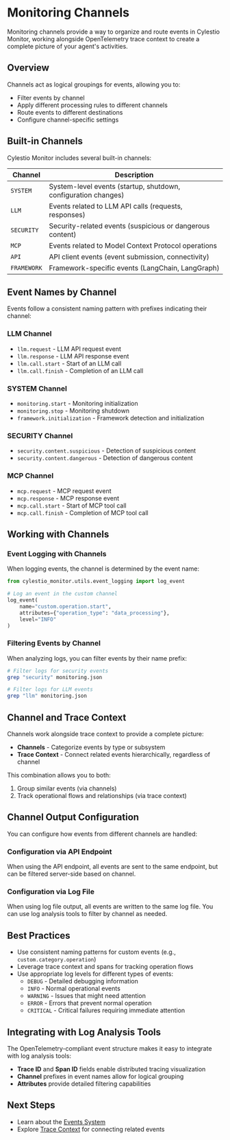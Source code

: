 # Monitoring Channels

Monitoring channels provide a way to organize and route events in Cylestio Monitor, working alongside OpenTelemetry trace context to create a complete picture of your agent's activities.

## Overview

Channels act as logical groupings for events, allowing you to:

- Filter events by channel
- Apply different processing rules to different channels
- Route events to different destinations
- Configure channel-specific settings

## Built-in Channels

Cylestio Monitor includes several built-in channels:

| Channel | Description |
|---------|-------------|
| `SYSTEM` | System-level events (startup, shutdown, configuration changes) |
| `LLM` | Events related to LLM API calls (requests, responses) |
| `SECURITY` | Security-related events (suspicious or dangerous content) |
| `MCP` | Events related to Model Context Protocol operations |
| `API` | API client events (event submission, connectivity) |
| `FRAMEWORK` | Framework-specific events (LangChain, LangGraph) |

## Event Names by Channel

Events follow a consistent naming pattern with prefixes indicating their channel:

### LLM Channel
- `llm.request` - LLM API request event
- `llm.response` - LLM API response event
- `llm.call.start` - Start of an LLM call
- `llm.call.finish` - Completion of an LLM call

### SYSTEM Channel
- `monitoring.start` - Monitoring initialization
- `monitoring.stop` - Monitoring shutdown
- `framework.initialization` - Framework detection and initialization

### SECURITY Channel
- `security.content.suspicious` - Detection of suspicious content
- `security.content.dangerous` - Detection of dangerous content

### MCP Channel
- `mcp.request` - MCP request event
- `mcp.response` - MCP response event
- `mcp.call.start` - Start of MCP tool call
- `mcp.call.finish` - Completion of MCP tool call

## Working with Channels

### Event Logging with Channels

When logging events, the channel is determined by the event name:

```python
from cylestio_monitor.utils.event_logging import log_event

# Log an event in the custom channel
log_event(
    name="custom.operation.start",
    attributes={"operation_type": "data_processing"},
    level="INFO"
)
```

### Filtering Events by Channel

When analyzing logs, you can filter events by their name prefix:

```bash
# Filter logs for security events
grep "security" monitoring.json

# Filter logs for LLM events
grep "llm" monitoring.json
```

## Channel and Trace Context

Channels work alongside trace context to provide a complete picture:

- **Channels** - Categorize events by type or subsystem
- **Trace Context** - Connect related events hierarchically, regardless of channel

This combination allows you to both:
1. Group similar events (via channels)
2. Track operational flows and relationships (via trace context)

## Channel Output Configuration

You can configure how events from different channels are handled:

### Configuration via API Endpoint

When using the API endpoint, all events are sent to the same endpoint, but can be filtered server-side based on channel.

### Configuration via Log File

When using log file output, all events are written to the same log file. You can use log analysis tools to filter by channel as needed.

## Best Practices

- Use consistent naming patterns for custom events (e.g., `custom.category.operation`)
- Leverage trace context and spans for tracking operation flows
- Use appropriate log levels for different types of events:
  - `DEBUG` - Detailed debugging information
  - `INFO` - Normal operational events
  - `WARNING` - Issues that might need attention
  - `ERROR` - Errors that prevent normal operation
  - `CRITICAL` - Critical failures requiring immediate attention

## Integrating with Log Analysis Tools

The OpenTelemetry-compliant event structure makes it easy to integrate with log analysis tools:

- **Trace ID** and **Span ID** fields enable distributed tracing visualization
- **Channel** prefixes in event names allow for logical grouping
- **Attributes** provide detailed filtering capabilities

## Next Steps

- Learn about the [Events System](sdk-reference/events.md)
- Explore [Trace Context](sdk-reference/monitor.md#trace-context) for connecting related events 